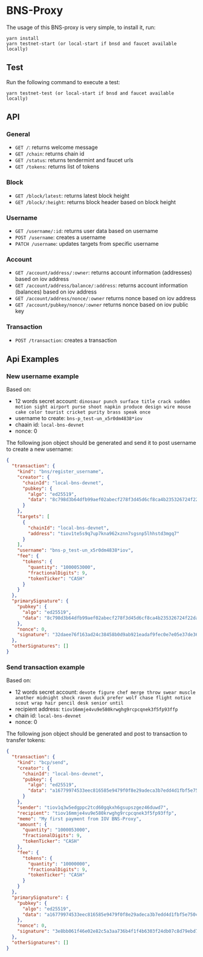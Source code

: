 # BNS-Proxy

The usage of this BNS-proxy is very simple, to install it, run:

```
yarn install
yarn testnet-start (or local-start if bnsd and faucet available locally)
```

## Test
Run the following command to execute a test:
```
yarn testnet-test (or local-start if bnsd and faucet available locally)
```

## API
### General
- `GET /`: returns welcome message
- `GET /chain`: returns chain id
- `GET /status`: returns tendermint and faucet urls
- `GET /tokens`: returns list of tokens

### Block
- `GET /block/latest`: returns latest block height
- `GET /block/:height`: returns block header based on block height


### Username
- `GET /username/:id`: returns user data based on username
- `POST /username`: creates a username
- `PATCH /username`: updates targets from specific username

### Account
- `GET /account/address/:owner`: returns account information (addresses) based on iov address
- `GET /account/address/balance/:address`: returns account information (balances) based on iov address
- `GET /account/address/nonce/:owner` returns nonce based on iov address
- `GET /account/pubkey/nonce/:owner` returns nonce based on iov public key

### Transaction
- `POST /transaction`: creates a transaction

## Api Examples
### New username example
Based on:
- 12 words secret account: `dinosaur punch surface title crack sudden motion sight airport purse shoot napkin produce design wire mouse cake color tourist cricket purity brass speak once`
- username to create: `bns-p_test-un_x5r0dm4838*iov`
- chaain id: `local-bns-devnet`
- nonce: 0

The following json object should be generated and send it to post username to create a new username:
```json
{
  "transaction": {
    "kind": "bns/register_username",
    "creator": {
      "chainId": "local-bns-devnet",
      "pubkey": {
        "algo": "ed25519",
        "data": "8c798d3b64dfb99aef02abecf278f3d45d6cf8ca4b235326724f22da711a22a4"
      }
    },
    "targets": [
      {
        "chainId": "local-bns-devnet",
        "address": "tiov1te5s9q7up7kna962xznn7sgsnp5lhhstd3mgq7"
      }
    ],
    "username": "bns-p_test-un_x5r0dm4838*iov",
    "fee": {
      "tokens": {
        "quantity": "1000053000",
        "fractionalDigits": 9,
        "tokenTicker": "CASH"
      }
    }
  },
  "primarySignature": {
    "pubkey": {
      "algo": "ed25519",
      "data": "8c798d3b64dfb99aef02abecf278f3d45d6cf8ca4b235326724f22da711a22a4"
    },
    "nonce": 0,
    "signature": "32daee76f163ad24c38458b0d9ab921eadaf9fec0e7e05e37de3659251c22c3b0aabf09e17a54151d6bfe1bf12efff7dd210b50852a873757c19a468f006670c"
  },
  "otherSignatures": []
}
```

### Send transaction example
Based on:
- 12 words secret account: `devote figure chef merge throw swear muscle another midnight shock raven duck prefer wolf chase flight notice scout wrap hair pencil desk senior until`
- recipient address: `tiov16mmje4vu9e580krwghg9rcpcqnek3f5fp93ffp`
- chain id: `local-bns-devnet`
- nonce: 0

The following json object should be generated and post to transaction to transfer tokens:
```json
{
  "transaction": {
    "kind": "bcp/send",
    "creator": {
      "chainId": "local-bns-devnet",
      "pubkey": {
        "algo": "ed25519",
        "data": "a16779974533eec816585e9479f0f8e29adeca3b7edd4d1fbf5e750c079ca844"
      }
    },
    "sender": "tiov1q3w5edgppc2tcd60gqkxh6gsupszgez46duwd7",
    "recipient": "tiov16mmje4vu9e580krwghg9rcpcqnek3f5fp93ffp",
    "memo": "My first payment from IOV BNS-Proxy",
    "amount": {
      "quantity": "1000053000",
      "fractionalDigits": 9,
      "tokenTicker": "CASH"
    },
    "fee": {
      "tokens": {
        "quantity": "10000000",
        "fractionalDigits": 9,
        "tokenTicker": "CASH"
      }
    }
  },
  "primarySignature": {
    "pubkey": {
      "algo": "ed25519",
      "data": "a16779974533eec816585e9479f0f8e29adeca3b7edd4d1fbf5e750c079ca844"
    },
    "nonce": 0,
    "signature": "3e8bb061f46e02e82c5a3aa736b4f1f4b6303f24db07c8d79ebd7c2fcc78818db11254e7eb0a7476cc008a1ca05e648c23712c3d9bc5e49aa51572d1ee419204"
  },
  "otherSignatures": []
}
```
